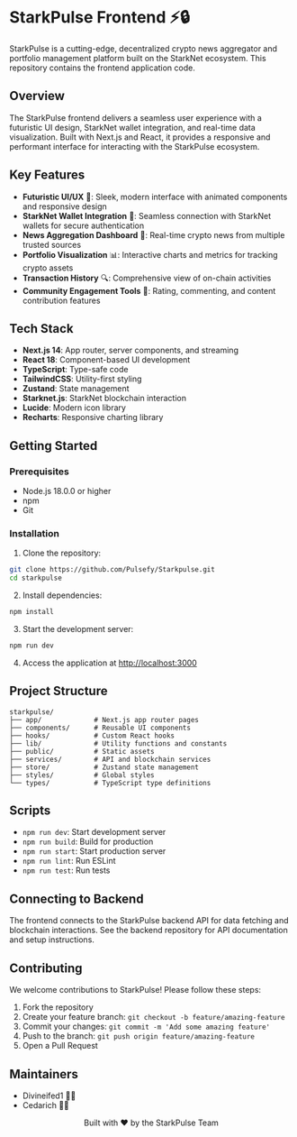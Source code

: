# StarkPulse Frontend ⚡🔒

StarkPulse is a cutting-edge, decentralized crypto news aggregator and portfolio management platform built on the StarkNet ecosystem. This repository contains the frontend application code.

## Overview

The StarkPulse frontend delivers a seamless user experience with a futuristic UI design, StarkNet wallet integration, and real-time data visualization. Built with Next.js and React, it provides a responsive and performant interface for interacting with the StarkPulse ecosystem.

## Key Features

- **Futuristic UI/UX** 🎨: Sleek, modern interface with animated components and responsive design
- **StarkNet Wallet Integration** 🔐: Seamless connection with StarkNet wallets for secure authentication
- **News Aggregation Dashboard** 📰: Real-time crypto news from multiple trusted sources
- **Portfolio Visualization** 📊: Interactive charts and metrics for tracking crypto assets
- **Transaction History** 🔍: Comprehensive view of on-chain activities
- **Community Engagement Tools** 👥: Rating, commenting, and content contribution features

## Tech Stack

- **Next.js 14**: App router, server components, and streaming
- **React 18**: Component-based UI development
- **TypeScript**: Type-safe code
- **TailwindCSS**: Utility-first styling
- **Zustand**: State management
- **Starknet.js**: StarkNet blockchain interaction
- **Lucide**: Modern icon library
- **Recharts**: Responsive charting library

## Getting Started

### Prerequisites

- Node.js 18.0.0 or higher
- npm
- Git

### Installation

1. Clone the repository:

```bash
git clone https://github.com/Pulsefy/Starkpulse.git
cd starkpulse
```

2. Install dependencies:

```bash
npm install
```

3. Start the development server:

```bash
npm run dev
```

4. Access the application at <http://localhost:3000>

## Project Structure

```
starkpulse/
├── app/             # Next.js app router pages
├── components/      # Reusable UI components
├── hooks/           # Custom React hooks
├── lib/             # Utility functions and constants
├── public/          # Static assets
├── services/        # API and blockchain services
├── store/           # Zustand state management
├── styles/          # Global styles
└── types/           # TypeScript type definitions
```

## Scripts

- `npm run dev`: Start development server
- `npm run build`: Build for production
- `npm run start`: Start production server
- `npm run lint`: Run ESLint
- `npm run test`: Run tests

## Connecting to Backend

The frontend connects to the StarkPulse backend API for data fetching and blockchain interactions. See the backend repository for API documentation and setup instructions.

## Contributing

We welcome contributions to StarkPulse! Please follow these steps:

1. Fork the repository
2. Create your feature branch: `git checkout -b feature/amazing-feature`
3. Commit your changes: `git commit -m 'Add some amazing feature'`
4. Push to the branch: `git push origin feature/amazing-feature`
5. Open a Pull Request

## Maintainers

- Divineifed1 👨‍💻
- Cedarich 👨‍💻

<p align="center">
  Built with ❤️ by the StarkPulse Team
</p>
